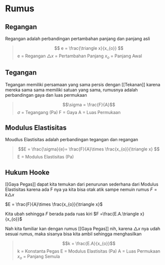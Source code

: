 # Rumus 
## Regangan
Regangan adalah perbandingan pertambahan panjang dan panjang asli
> $$ e = \frac{\triangle  x}{x_{o}} $$
>  e = Regangan 
>  $\triangle x$ = Pertambahan Panjang
>  $x_{o}$ = Panjang Awal

## Tegangan
Tegangan memiliki persamaan yang sama persis dengan [[Tekanan]] karena mereka sama sama memiliki satuan yang sama, rumusnya adalah perbandingan gaya dan luas permukaan
> $$\sigma = \frac{F}{A}$$
> $\sigma$ = Tegangang (Pa)
> F = Gaya
> A = Luas Permukaan

## Modulus Elastisitas
Moudlus Elastisitas adalah perbandingan tegangan dan regangan
> $$E = \frac{\sigma}{e}= \frac{F}{A}\times \frac{x_{o}}{\triangle x} $$
> E = Modulus Elastisitas (Pa)

## Hukum Hooke
[[Gaya Pegas]] dapat kita temukan dari penurunan sederhana dari Modulus Elastisitas karena ada F nya ya kita bisa otak atik sampe nemuin rumus $F = k \triangle x$

$E = \frac{F}{A}\times \frac{x_{o}}{\triangle x}$

Kita ubah sehingga $F$ berada pada ruas kiri
$F =\frac{E.A.\triangle x}{x_{o}}$

Nah kita familiar kan dengan rumus [[Gaya Pegas]] nih, karena $\triangle x$ nya udah sesuai rumus, maka sisanya bisa kita ambil sehingga menghasilkan
> $$k = \frac{E.A}{x_{o}}$$
> k = Konstanta Pegas
> E = Modulus Elastisitas (Pa)
> A = Luas Permukaan
> $x_{o}$ = Panjang Semula
